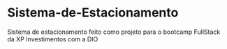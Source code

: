 # Sistema-de-Estacionamento
 Sistema de estacionamento feito como projeto para o bootcamp FullStack da XP Investimentos com a DIO
